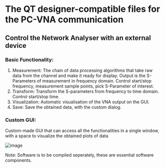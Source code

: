 # The QT designer-compatible files for the PC-VNA communication

## Control the Network Analyser with an external device
### Basic Functionality:
1. Measurement: The chain of data processing algorithms that take raw data from the channel and make it ready for display. Output is the S-Parameters of measurement in frequency domain. Control start/stop frequency, measurement sample points, pick S-Parameter of interest.
2. Transform: Transform the S-parameters from frequency to time domain. Control start/stop time.
3. Visualization: Automatic visualisation of the VNA output on the GUI.
4. Save: Save the obtained data, with the custom dialog.

### Custom GUI:
Custom-made GUI that can access all the functionalities in a single window, with a space to visualize the obtained plots of data

![image](https://user-images.githubusercontent.com/63436458/167600865-e3e05d2c-3393-4090-8b91-80b391729202.png)

Note: Software is to be compiled seperately, these are essential software components.

